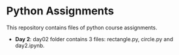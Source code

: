 # Python Assignments 
This repository contains files of python course assignments.

- **Day 2**:
day02 folder contains 3 files: rectangle.py, circle.py and day2.ipynb.
